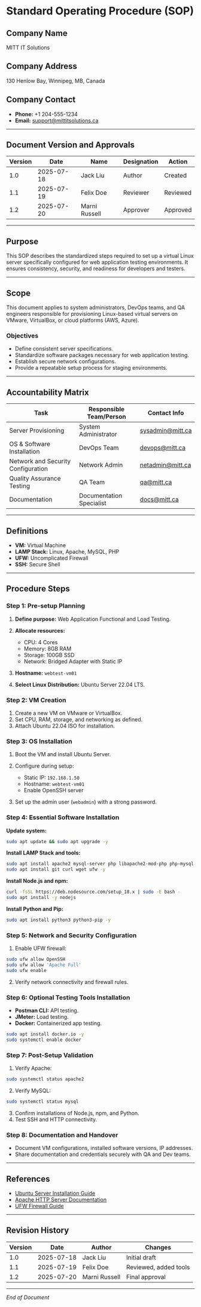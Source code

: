 # Standard Operating Procedure (SOP)

## Company Name

MITT IT Solutions

## Company Address

130 Henlow Bay, Winnipeg, MB, Canada

## Company Contact

* **Phone:** +1 204-555-1234
* **Email:** [support@mittitsolutions.ca](mailto:support@mittitsolutions.ca)

---

## Document Version and Approvals

| Version | Date       | Name          | Designation | Action   |
| ------- | ---------- | ------------- | ----------- | -------- |
| 1.0     | 2025-07-18 | Jack Liu      | Author      | Created  |
| 1.1     | 2025-07-19 | Felix Doe     | Reviewer    | Reviewed |
| 1.2     | 2025-07-20 | Marni Russell | Approver    | Approved |

---

## Purpose

This SOP describes the standardized steps required to set up a virtual Linux server specifically configured for web application testing environments. It ensures consistency, security, and readiness for developers and testers.

---

## Scope

This document applies to system administrators, DevOps teams, and QA engineers responsible for provisioning Linux-based virtual servers on VMware, VirtualBox, or cloud platforms (AWS, Azure).

### Objectives

* Define consistent server specifications.
* Standardize software packages necessary for web application testing.
* Establish secure network configurations.
* Provide a repeatable setup process for staging environments.

---

## Accountability Matrix

| Task                               | Responsible Team/Person  | Contact Info                                |
| ---------------------------------- | ------------------------ | ------------------------------------------- |
| Server Provisioning                | System Administrator     | [sysadmin@mitt.ca](mailto:sysadmin@mitt.ca) |
| OS & Software Installation         | DevOps Team              | [devops@mitt.ca](mailto:devops@mitt.ca)     |
| Network and Security Configuration | Network Admin            | [netadmin@mitt.ca](mailto:netadmin@mitt.ca) |
| Quality Assurance Testing          | QA Team                  | [qa@mitt.ca](mailto:qa@mitt.ca)             |
| Documentation                      | Documentation Specialist | [docs@mitt.ca](mailto:docs@mitt.ca)         |

---

## Definitions

* **VM:** Virtual Machine
* **LAMP Stack:** Linux, Apache, MySQL, PHP
* **UFW:** Uncomplicated Firewall
* **SSH:** Secure Shell

---

## Procedure Steps

### Step 1: Pre-setup Planning

1. **Define purpose:** Web Application Functional and Load Testing.
2. **Allocate resources:**

   * CPU: 4 Cores
   * Memory: 8GB RAM
   * Storage: 100GB SSD
   * Network: Bridged Adapter with Static IP
3. **Hostname:** `webtest-vm01`
4. **Select Linux Distribution:** Ubuntu Server 22.04 LTS.

### Step 2: VM Creation

1. Create a new VM on VMware or VirtualBox.
2. Set CPU, RAM, storage, and networking as defined.
3. Attach Ubuntu 22.04 ISO for installation.

### Step 3: OS Installation

1. Boot the VM and install Ubuntu Server.
2. Configure during setup:

   * Static IP: `192.168.1.50`
   * Hostname: `webtest-vm01`
   * Enable OpenSSH server
3. Set up the admin user (`webadmin`) with a strong password.

### Step 4: Essential Software Installation

**Update system:**

```bash
sudo apt update && sudo apt upgrade -y
```

**Install LAMP Stack and tools:**

```bash
sudo apt install apache2 mysql-server php libapache2-mod-php php-mysql php-cli php-curl php-gd php-mbstring php-xml php-zip -y
sudo apt install git curl wget ufw -y
```

**Install Node.js and npm:**

```bash
curl -fsSL https://deb.nodesource.com/setup_18.x | sudo -E bash -
sudo apt install -y nodejs
```

**Install Python and Pip:**

```bash
sudo apt install python3 python3-pip -y
```

### Step 5: Network and Security Configuration

1. Enable UFW firewall:

```bash
sudo ufw allow OpenSSH
sudo ufw allow 'Apache Full'
sudo ufw enable
```

2. Verify network connectivity and firewall rules.

### Step 6: Optional Testing Tools Installation

* **Postman CLI:** API testing.
* **JMeter:** Load testing.
* **Docker:** Containerized app testing.

```bash
sudo apt install docker.io -y
sudo systemctl enable docker
```

### Step 7: Post-Setup Validation

1. Verify Apache:

```bash
sudo systemctl status apache2
```

2. Verify MySQL:

```bash
sudo systemctl status mysql
```

3. Confirm installations of Node.js, npm, and Python.
4. Test SSH and HTTP connectivity.

### Step 8: Documentation and Handover

* Document VM configurations, installed software versions, IP addresses.
* Share documentation and credentials securely with QA and Dev teams.

---

## References

* [Ubuntu Server Installation Guide](https://ubuntu.com/server/docs)
* [Apache HTTP Server Documentation](https://httpd.apache.org/docs/)
* [UFW Firewall Guide](https://help.ubuntu.com/community/UFW)

---

## Revision History

| Version | Date       | Author        | Changes               |
| ------- | ---------- | ------------- | --------------------- |
| 1.0     | 2025-07-18 | Jack Liu      | Initial draft         |
| 1.1     | 2025-07-19 | Felix Doe     | Reviewed, added tools |
| 1.2     | 2025-07-20 | Marni Russell | Final approval        |

---

*End of Document*
